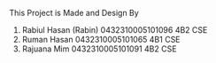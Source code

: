 This Project is Made and Design By
1. Rabiul Hasan (Rabin)
   0432310005101096
   4B2
   CSE
2. Ruman Hasan
   0432310005101065
   4B1
   CSE
1. Rajuana Mim
   0432310005101091
   4B2
   CSE

   
   

   
